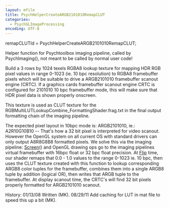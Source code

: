 ```yaml
---
layout: mfile
title: PsychHelperCreateARGB2101010RemapCLUT
categories:
  - PsychGLImageProcessing
encoding: UTF-8
---
```


remapCLUTId = PsychHelperCreateARGB2101010RemapCLUT;

Helper function for Psychtoolbox imaging pipeline, called by
PsychImaging(), not meant to be called by normal user code!

Build a 3 rows by 1024 texels RGBA8 lookup texture for mapping HDR RGB
pixel values in range 0-1023 (ie. 10 bpc resolution) to RGBA8 framebuffer
pixels which will be suitable to drive a ARGB2101010 framebuffer scanout
engine (CRTC). If a graphics cards framebuffer scanout engine CRTC is
configured for 2101010 10 bpc framebuffer mode, this will make sure that
HDR pixel data is shown properly onscreen.

This texture is used as CLUT texture for the
RGBMultiLUTLookupCombine\_FormattingShader.frag.txt in the final output
formatting chain of the imaging pipeline.

The expected pixel layout in 10bpc mode is: ARGB2101010, ie.:
A2R10G10B10 -- That's how a 32 bit pixel is interpreted for video
scanout. However the OpenGL system on all current OS with standard
drivers can only output A8R8G8B8 formatted pixels. We solve this via the
imaging pipeline: [Screen](/docs/Screen)() and OpenGL drawing ops go to the imaging
pipelines virtual framebuffer with 16bpc float or 32 bpc float precision.
At [Flip](/docs/Flip) time, our shader remaps that 0.0 - 1.0 values to the range 0-1023
ie. 10 bpc, then uses the CLUT texture created with this function to
lookup corresponding ARGB8 color tuples for the framebuffer, combines
them into a single ARGB8 tuple by addition (logical OR), then writes that
ARGB tuple to the framebuffer. At display scanout time, the CRTC's will
find 32 bit pixels properly formatted for ARGB2101010 scanout.

History:
01/13/08  Written (MK).
08/29/11  Add caching for LUT in mat file to speed this up a bit (MK).